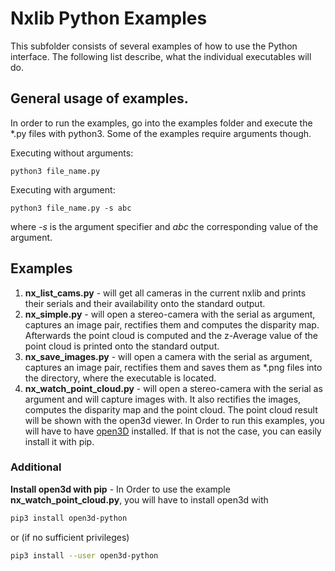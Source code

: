 # Nxlib Python Examples

This subfolder consists of several examples of how to use the Python interface.
The following list describe, what the individual executables will do.

## General usage of examples.

In order to run the examples, go into the examples folder and execute the *.py files with python3. Some of the examples require arguments though.

Executing without arguments:
```
python3 file_name.py
```

Executing with argument:
```
python3 file_name.py -s abc
```
where _-s_ is the argument specifier and _abc_ the corresponding value of the argument.

## Examples

1. **nx_list_cams.py** - will get all cameras in the current nxlib and prints their serials and their availability onto the standard output.
2. **nx_simple.py** - will open a stereo-camera with the serial as argument, captures an image pair, rectifies them and computes the disparity map. Afterwards the point cloud is computed and the z-Average value of the point cloud is printed onto the standard output.
3. **nx_save_images.py** - will open a camera with the serial as argument, captures an image pair, rectifies them and saves them as *.png files into the directory, where the executable is located.
4. **nx_watch_point_cloud.py** - will open a stereo-camera with the serial as argument and will capture images with. It also rectifies the images, computes the disparity map and the point cloud. The point cloud result will be shown with the open3d viewer. In Order to run this examples, you will have to have [open3D](http://www.open3d.org/) installed. If that is not the case, you can easily install it with pip.

### Additional

**Install open3d with pip** - In Order to use the example **nx_watch_point_cloud.py**, you will have to install open3d with
```bash
pip3 install open3d-python
```
or (if no sufficient privileges)
```bash
pip3 install --user open3d-python
```

